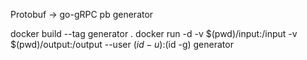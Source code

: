 Protobuf -> go-gRPC pb generator

docker build --tag generator .
docker run -d -v $(pwd)/input:/input -v $(pwd)/output:/output --user $(id -u):$(id -g) generator